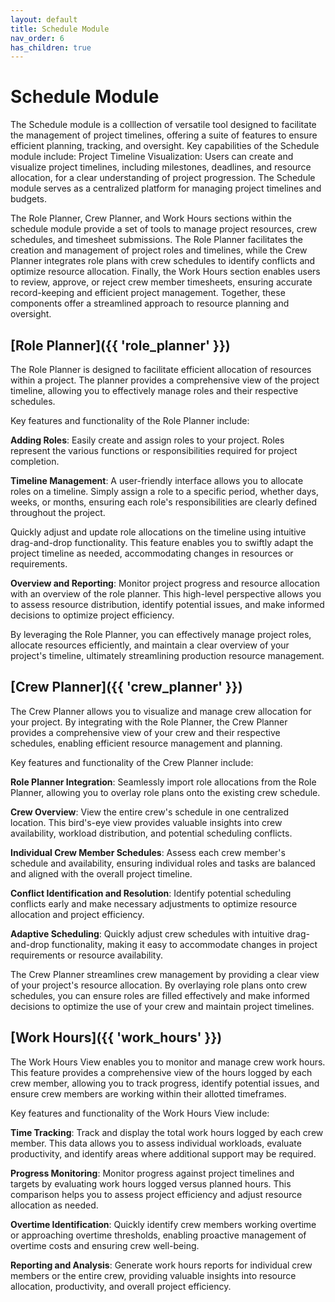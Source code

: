 ```yaml
---
layout: default
title: Schedule Module
nav_order: 6
has_children: true
---
```



# Schedule Module

The Schedule module is a colllection of versatile tool designed to facilitate the management of project timelines, offering a suite of features to ensure efficient planning, tracking, and oversight. Key capabilities of the Schedule module include:
Project Timeline Visualization: Users can create and visualize project timelines, including milestones, deadlines, and resource allocation, for a clear understanding of project progression.  The Schedule module serves as a centralized platform for managing project timelines and budgets.


The Role Planner, Crew Planner, and Work Hours sections within the schedule module provide a set of tools to manage project resources, crew schedules, and timesheet submissions. The Role Planner facilitates the creation and management of project roles and timelines, while the Crew Planner integrates role plans with crew schedules to identify conflicts and optimize resource allocation. Finally, the Work Hours section enables users to review, approve, or reject crew member timesheets, ensuring accurate record-keeping and efficient project management. Together, these components offer a streamlined approach to resource planning and oversight.


## [Role Planner]({{ 'role_planner' }})

The Role Planner is designed to facilitate efficient allocation of resources within a project. The planner provides a comprehensive view of the project timeline, allowing you to effectively manage roles and their respective schedules.

Key features and functionality of the Role Planner include:

**Adding Roles**: Easily create and assign roles to your project. Roles represent the various functions or responsibilities required for project completion.

**Timeline Management**: A user-friendly interface allows you to allocate roles on a timeline. Simply assign a role to a specific period, whether days, weeks, or months, ensuring each role's responsibilities are clearly defined throughout the project.

Quickly adjust and update role allocations on the timeline using intuitive drag-and-drop functionality. This feature enables you to swiftly adapt the project timeline as needed, accommodating changes in resources or requirements.

**Overview and Reporting**: Monitor project progress and resource allocation with an overview of the role planner. This high-level perspective allows you to assess resource distribution, identify potential issues, and make informed decisions to optimize project efficiency.

By leveraging the Role Planner, you can effectively manage project roles, allocate resources efficiently, and maintain a clear overview of your project's timeline, ultimately streamlining production resource management.


## [Crew Planner]({{ 'crew_planner' }})

The Crew Planner allows you to visualize and manage crew allocation for your project. By integrating with the Role Planner, the Crew Planner provides a comprehensive view of your crew and their respective schedules, enabling efficient resource management and planning.

Key features and functionality of the Crew Planner include:

**Role Planner Integration**: Seamlessly import role allocations from the Role Planner, allowing you to overlay role plans onto the existing crew schedule.

**Crew Overview**: View the entire crew's schedule in one centralized location. This bird's-eye view provides valuable insights into crew availability, workload distribution, and potential scheduling conflicts.

**Individual Crew Member Schedules**: Assess each crew member's schedule and availability, ensuring individual roles and tasks are balanced and aligned with the overall project timeline.

**Conflict Identification and Resolution**: Identify potential scheduling conflicts early and make necessary adjustments to optimize resource allocation and project efficiency.

**Adaptive Scheduling**: Quickly adjust crew schedules with intuitive drag-and-drop functionality, making it easy to accommodate changes in project requirements or resource availability.

The Crew Planner streamlines crew management by providing a clear view of your project's resource allocation. By overlaying role plans onto crew schedules, you can ensure roles are filled effectively and make informed decisions to optimize the use of your crew and maintain project timelines.


## [Work Hours]({{ 'work_hours' }})


The Work Hours View enables you to monitor and manage crew work hours. This feature provides a comprehensive view of the hours logged by each crew member, allowing you to track progress, identify potential issues, and ensure crew members are working within their allotted timeframes.

Key features and functionality of the Work Hours View include:

**Time Tracking**: Track and display the total work hours logged by each crew member. This data allows you to assess individual workloads, evaluate productivity, and identify areas where additional support may be required.

**Progress Monitoring**: Monitor progress against project timelines and targets by evaluating work hours logged versus planned hours. This comparison helps you to assess project efficiency and adjust resource allocation as needed.

**Overtime Identification**: Quickly identify crew members working overtime or approaching overtime thresholds, enabling proactive management of overtime costs and ensuring crew well-being.

**Reporting and Analysis**: Generate work hours reports for individual crew members or the entire crew, providing valuable insights into resource allocation, productivity, and overall project efficiency.




